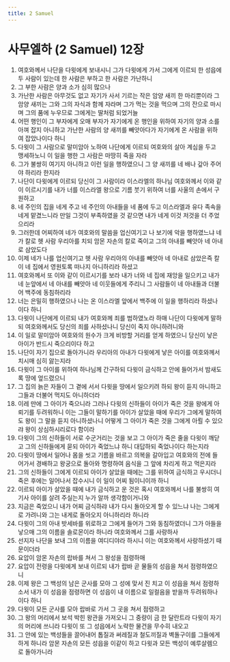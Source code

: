 ```yaml
---
title: 2 Samuel
---
```


# 사무엘하 (2 Samuel) 12장
1. 여호와께서 나단을 다윗에게 보내시니 그가 다윗에게 가서 그에게 이르되 한 성읍에 두 사람이 있는데 한 사람은 부하고 한 사람은 가난하니
1. 그 부한 사람은 양과 소가 심히 많으나
1. 가난한 사람은 아무것도 없고 자기가 사서 기르는 작은 암양 새끼 한 마리뿐이라 그 암양 새끼는 그와 그의 자식과 함께 자라며 그가 먹는 것을 먹으며 그의 잔으로 마시며 그의 품에 누우므로 그에게는 딸처럼 되었거늘
1. 어떤 행인이 그 부자에게 오매 부자가 자기에게 온 행인을 위하여 자기의 양과 소를 아껴 잡지 아니하고 가난한 사람의 양 새끼를 빼앗아다가 자기에게 온 사람을 위하여 잡았나이다 하니
1. 다윗이 그 사람으로 말미암아 노하여 나단에게 이르되 여호와의 살아 계심을 두고 맹세하노니 이 일을 행한 그 사람은 마땅히 죽을 자라
1. 그가 불쌍히 여기지 아니하고 이런 일을 행하였으니 그 양 새끼를 네 배나 갚아 주어야 하리라 한지라
1. 나단이 다윗에게 이르되 당신이 그 사람이라 이스라엘의 하나님 여호와께서 이와 같이 이르시기를 내가 너를 이스라엘 왕으로 기름 붓기 위하여 너를 사울의 손에서 구원하고
1. 네 주인의 집을 네게 주고 네 주인의 아내들을 네 품에 두고 이스라엘과 유다 족속을 네게 맡겼느니라 만일 그것이 부족하였을 것 같으면 내가 네게 이것 저것을 더 주었으리라
1. 그러한데 어찌하여 네가 여호와의 말씀을 업신여기고 나 보기에 악을 행하였느냐 네가 칼로 헷 사람 우리아를 치되 암몬 자손의 칼로 죽이고 그의 아내를 빼앗아 네 아내로 삼았도다
1. 이제 네가 나를 업신여기고 헷 사람 우리아의 아내를 빼앗아 네 아내로 삼았은즉 칼이 네 집에서 영원토록 떠나지 아니하리라 하셨고
1. 여호와께서 또 이와 같이 이르시기를 보라 내가 너와 네 집에 재앙을 일으키고 내가 네 눈앞에서 네 아내를 빼앗아 네 이웃들에게 주리니 그 사람들이 네 아내들과 더불어 백주에 동침하리라
1. 너는 은밀히 행하였으나 나는 온 이스라엘 앞에서 백주에 이 일을 행하리라 하셨나이다 하니
1. 다윗이 나단에게 이르되 내가 여호와께 죄를 범하였노라 하매 나단이 다윗에게 말하되 여호와께서도 당신의 죄를 사하셨나니 당신이 죽지 아니하려니와
1. 이 일로 말미암아 여호와의 원수가 크게 비방할 거리를 얻게 하였으니 당신이 낳은 아이가 반드시 죽으리이다 하고
1. 나단이 자기 집으로 돌아가니라 우리아의 아내가 다윗에게 낳은 아이를 여호와께서 치시매 심히 앓는지라
1. 다윗이 그 아이를 위하여 하나님께 간구하되 다윗이 금식하고 안에 들어가서 밤새도록 땅에 엎드렸으니
1. 그 집의 늙은 자들이 그 곁에 서서 다윗을 땅에서 일으키려 하되 왕이 듣지 아니하고 그들과 더불어 먹지도 아니하더라
1. 이레 만에 그 아이가 죽으니라 그러나 다윗의 신하들이 아이가 죽은 것을 왕에게 아뢰기를 두려워하니 이는 그들이 말하기를 아이가 살았을 때에 우리가 그에게 말하여도 왕이 그 말을 듣지 아니하셨나니 어떻게 그 아이가 죽은 것을 그에게 아뢸 수 있으랴 왕이 상심하시리로다 함이라
1. 다윗이 그의 신하들이 서로 수군거리는 것을 보고 그 아이가 죽은 줄을 다윗이 깨닫고 그의 신하들에게 묻되 아이가 죽었느냐 하니 대답하되 죽었나이다 하는지라
1. 다윗이 땅에서 일어나 몸을 씻고 기름을 바르고 의복을 갈아입고 여호와의 전에 들어가서 경배하고 왕궁으로 돌아와 명령하여 음식을 그 앞에 차리게 하고 먹은지라
1. 그의 신하들이 그에게 이르되 아이가 살았을 때에는 그를 위하여 금식하고 우시더니 죽은 후에는 일어나서 잡수시니 이 일이 어찌 됨이니이까 하니
1. 이르되 아이가 살았을 때에 내가 금식하고 운 것은 혹시 여호와께서 나를 불쌍히 여기사 아이를 살려 주실는지 누가 알까 생각함이거니와
1. 지금은 죽었으니 내가 어찌 금식하랴 내가 다시 돌아오게 할 수 있느냐 나는 그에게로 가려니와 그는 내게로 돌아오지 아니하리라 하니라
1. 다윗이 그의 아내 밧세바를 위로하고 그에게 들어가 그와 동침하였더니 그가 아들을 낳으매 그의 이름을 솔로몬이라 하니라 여호와께서 그를 사랑하사
1. 선지자 나단을 보내 그의 이름을 여디디야라 하시니 이는 여호와께서 사랑하셨기 때문이더라
1. 요압이 암몬 자손의 랍바를 쳐서 그 왕성을 점령하매
1. 요압이 전령을 다윗에게 보내 이르되 내가 랍바 곧 물들의 성읍을 쳐서 점령하였으니
1. 이제 왕은 그 백성의 남은 군사를 모아 그 성에 맞서 진 치고 이 성읍을 쳐서 점령하소서 내가 이 성읍을 점령하면 이 성읍이 내 이름으로 일컬음을 받을까 두려워하나이다 하니
1. 다윗이 모든 군사를 모아 랍바로 가서 그 곳을 쳐서 점령하고
1. 그 왕의 머리에서 보석 박힌 왕관을 가져오니 그 중량이 금 한 달란트라 다윗이 자기의 머리에 쓰니라 다윗이 또 그 성읍에서 노략한 물건을 무수히 내오고
1. 그 안에 있는 백성들을 끌어내어 톱질과 써레질과 철도끼질과 벽돌구이를 그들에게 하게 하니라 암몬 자손의 모든 성읍을 이같이 하고 다윗과 모든 백성이 예루살렘으로 돌아가니라